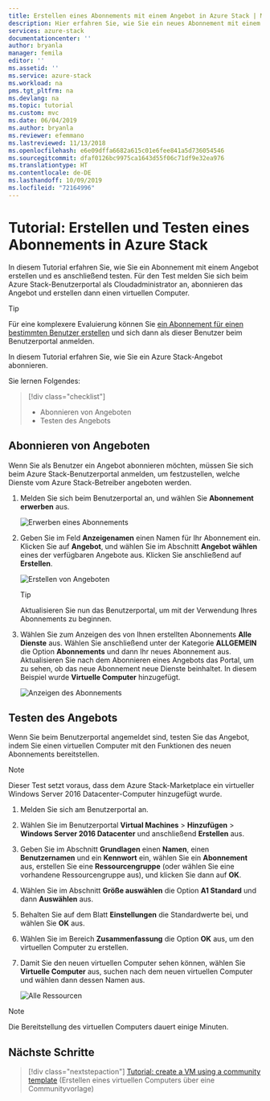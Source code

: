 ```yaml
---
title: Erstellen eines Abonnements mit einem Angebot in Azure Stack | Microsoft-Dokumentation
description: Hier erfahren Sie, wie Sie ein neues Abonnement mit einem Angebot in Azure Stack erstellen und das Angebot dann mit einem virtuellen Testcomputer testen.
services: azure-stack
documentationcenter: ''
author: bryanla
manager: femila
editor: ''
ms.assetid: ''
ms.service: azure-stack
ms.workload: na
pms.tgt_pltfrm: na
ms.devlang: na
ms.topic: tutorial
ms.custom: mvc
ms.date: 06/04/2019
ms.author: bryanla
ms.reviewer: efemmano
ms.lastreviewed: 11/13/2018
ms.openlocfilehash: e6e09dffa6682a615c01e6fee841a5d736054546
ms.sourcegitcommit: dfaf0126bc9975ca1643d55f06c71df9e32ea976
ms.translationtype: HT
ms.contentlocale: de-DE
ms.lasthandoff: 10/09/2019
ms.locfileid: "72164996"
---
```

# <a name="tutorial-create-and-test-a-subscription-in-azure-stack"></a>Tutorial: Erstellen und Testen eines Abonnements in Azure Stack

In diesem Tutorial erfahren Sie, wie Sie ein Abonnement mit einem Angebot erstellen und es anschließend testen. Für den Test melden Sie sich beim Azure Stack-Benutzerportal als Cloudadministrator an, abonnieren das Angebot und erstellen dann einen virtuellen Computer.

> [!TIP]
> Für eine komplexere Evaluierung können Sie [ein Abonnement für einen bestimmten Benutzer erstellen](../operator/azure-stack-subscribe-plan-provision-vm.md#create-a-subscription-as-a-cloud-operator) und sich dann als dieser Benutzer beim Benutzerportal anmelden.

In diesem Tutorial erfahren Sie, wie Sie ein Azure Stack-Angebot abonnieren.

Sie lernen Folgendes:

> [!div class="checklist"]
> * Abonnieren von Angeboten 
> * Testen des Angebots

## <a name="subscribe-to-an-offer"></a>Abonnieren von Angeboten

Wenn Sie als Benutzer ein Angebot abonnieren möchten, müssen Sie sich beim Azure Stack-Benutzerportal anmelden, um festzustellen, welche Dienste vom Azure Stack-Betreiber angeboten werden.

1. Melden Sie sich beim Benutzerportal an, und wählen Sie **Abonnement erwerben** aus.

   ![Erwerben eines Abonnements](media/azure-stack-subscribe-services/get-subscription.png)

2. Geben Sie im Feld **Anzeigenamen** einen Namen für Ihr Abonnement ein. Klicken Sie auf **Angebot**, und wählen Sie im Abschnitt **Angebot wählen** eines der verfügbaren Angebote aus. Klicken Sie anschließend auf **Erstellen**.

   ![Erstellen von Angeboten](media/azure-stack-subscribe-services/create-subscription.png)

   > [!TIP]
   > Aktualisieren Sie nun das Benutzerportal, um mit der Verwendung Ihres Abonnements zu beginnen.

3. Wählen Sie zum Anzeigen des von Ihnen erstellten Abonnements **Alle Dienste** aus. Wählen Sie anschließend unter der Kategorie **ALLGEMEIN** die Option **Abonnements** und dann Ihr neues Abonnement aus. Aktualisieren Sie nach dem Abonnieren eines Angebots das Portal, um zu sehen, ob das neue Abonnement neue Dienste beinhaltet. In diesem Beispiel wurde **Virtuelle Computer** hinzugefügt.

   ![Anzeigen des Abonnements](media/azure-stack-subscribe-services/view-subscription.png)

## <a name="test-the-offer"></a>Testen des Angebots

Wenn Sie beim Benutzerportal angemeldet sind, testen Sie das Angebot, indem Sie einen virtuellen Computer mit den Funktionen des neuen Abonnements bereitstellen.

> [!NOTE]
> Dieser Test setzt voraus, dass dem Azure Stack-Marketplace ein virtueller Windows Server 2016 Datacenter-Computer hinzugefügt wurde.

1. Melden Sie sich am Benutzerportal an.

2. Wählen Sie im Benutzerportal **Virtual Machines** > **Hinzufügen** > **Windows Server 2016 Datacenter** und anschließend **Erstellen** aus.

3. Geben Sie im Abschnitt **Grundlagen** einen **Namen**, einen **Benutzernamen** und ein **Kennwort** ein, wählen Sie ein **Abonnement** aus, erstellen Sie eine **Ressourcengruppe** (oder wählen Sie eine vorhandene Ressourcengruppe aus), und klicken Sie dann auf **OK**.

4. Wählen Sie im Abschnitt **Größe auswählen** die Option **A1 Standard** und dann **Auswählen** aus.  

5. Behalten Sie auf dem Blatt **Einstellungen** die Standardwerte bei, und wählen Sie **OK** aus.

6. Wählen Sie im Bereich **Zusammenfassung** die Option **OK** aus, um den virtuellen Computer zu erstellen.  

7. Damit Sie den neuen virtuellen Computer sehen können, wählen Sie **Virtuelle Computer** aus, suchen nach dem neuen virtuellen Computer und wählen dann dessen Namen aus.

    ![Alle Ressourcen](media/azure-stack-subscribe-services/view-vm.png)

> [!NOTE]
> Die Bereitstellung des virtuellen Computers dauert einige Minuten.

## <a name="next-steps"></a>Nächste Schritte

> [!div class="nextstepaction"]
> [Tutorial: create a VM using a community template](azure-stack-create-vm-template.md) (Erstellen eines virtuellen Computers über eine Communityvorlage)
